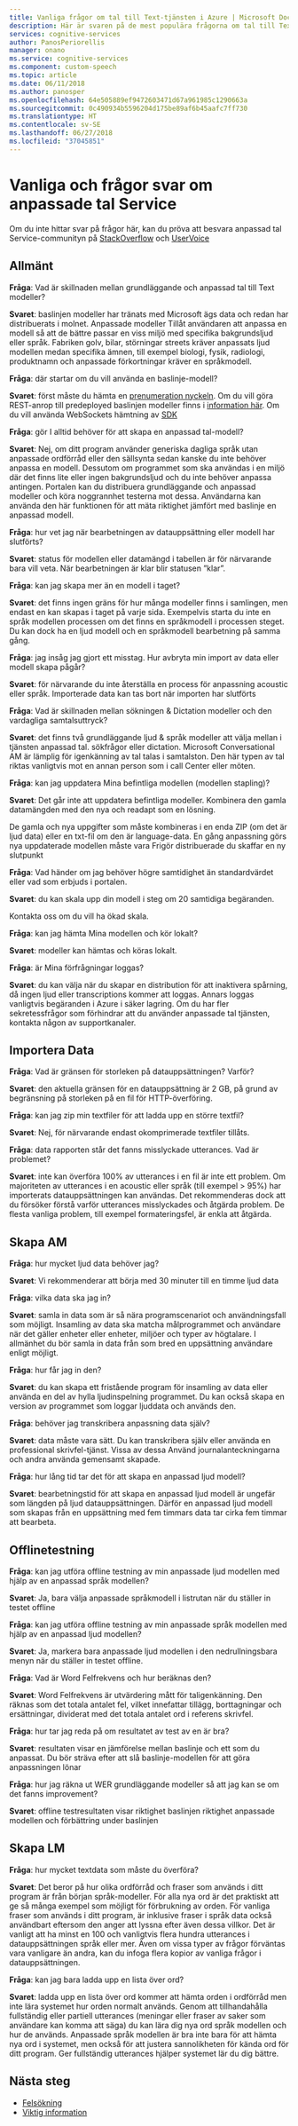 ```yaml
---
title: Vanliga frågor om tal till Text-tjänsten i Azure | Microsoft Docs
description: Här är svaren på de mest populära frågorna om tal till Text.
services: cognitive-services
author: PanosPeriorellis
manager: onano
ms.service: cognitive-services
ms.component: custom-speech
ms.topic: article
ms.date: 06/11/2018
ms.author: panosper
ms.openlocfilehash: 64e505889ef9472603471d67a961985c1290663a
ms.sourcegitcommit: 0c490934b5596204d175be89af6b45aafc7ff730
ms.translationtype: HT
ms.contentlocale: sv-SE
ms.lasthandoff: 06/27/2018
ms.locfileid: "37045851"
---
```

# <a name="custom-speech-service-frequently-asked-questions"></a>Vanliga och frågor svar om anpassade tal Service

Om du inte hittar svar på frågor här, kan du pröva att besvara anpassad tal Service-communityn på [StackOverflow](https://stackoverflow.com/questions/tagged/project-oxford+or+microsoft-cognitive) och [UserVoice](https://cognitive.uservoice.com/)

## <a name="general"></a>Allmänt

**Fråga**: Vad är skillnaden mellan grundläggande och anpassad tal till Text modeller?

**Svaret**: baslinjen modeller har tränats med Microsoft ägs data och redan har distribuerats i molnet. Anpassade modeller Tillåt användaren att anpassa en modell så att de bättre passar en viss miljö med specifika bakgrundsljud eller språk. Fabriken golv, bilar, störningar streets kräver anpassats ljud modellen medan specifika ämnen, till exempel biologi, fysik, radiologi, produktnamn och anpassade förkortningar kräver en språkmodell.

**Fråga**: där startar om du vill använda en baslinje-modell?

**Svaret**: först måste du hämta en [prenumeration nyckeln](get-started.md). Om du vill göra REST-anrop till predeployed baslinjen modeller finns i [information här](rest-apis.md). Om du vill använda WebSockets hämtning av [SDK](speech-sdk.md)

**Fråga**: gör I alltid behöver för att skapa en anpassad tal-modell?

**Svaret**: Nej, om ditt program använder generiska dagliga språk utan anpassade ordförråd eller den sällsynta sedan kanske du inte behöver anpassa en modell. Dessutom om programmet som ska användas i en miljö där det finns lite eller ingen bakgrundsljud och du inte behöver anpassa antingen. Portalen kan du distribuera grundläggande och anpassad modeller och köra noggrannhet testerna mot dessa. Användarna kan använda den här funktionen för att mäta riktighet jämfört med baslinje en anpassad modell.

**Fråga**: hur vet jag när bearbetningen av datauppsättning eller modell har slutförts?

**Svaret**: status för modellen eller datamängd i tabellen är för närvarande bara vill veta.
När bearbetningen är klar blir statusen ”klar”.

**Fråga**: kan jag skapa mer än en modell i taget?

**Svaret**: det finns ingen gräns för hur många modeller finns i samlingen, men endast en kan skapas i taget på varje sida.
Exempelvis starta du inte en språk modellen processen om det finns en språkmodell i processen steget.
Du kan dock ha en ljud modell och en språkmodell bearbetning på samma gång. 

**Fråga**: jag insåg jag gjort ett misstag. Hur avbryta min import av data eller modell skapa pågår? 

**Svaret**: för närvarande du inte återställa en process för anpassning acoustic eller språk.
Importerade data kan tas bort när importen har slutförts

**Fråga**: Vad är skillnaden mellan sökningen & Dictation modeller och den vardagliga samtalsuttryck?

**Svaret**: det finns två grundläggande ljud & språk modeller att välja mellan i tjänsten anpassad tal.
sökfrågor eller dictation. Microsoft Conversational AM är lämplig för igenkänning av tal talas i samtalston.
Den här typen av tal riktas vanligtvis mot en annan person som i call Center eller möten.

**Fråga**: kan jag uppdatera Mina befintliga modellen (modellen stapling)?

**Svaret**: Det går inte att uppdatera befintliga modeller. Kombinera den gamla datamängden med den nya och readapt som en lösning.

De gamla och nya uppgifter som måste kombineras i en enda ZIP (om det är ljud data) eller en txt-fil om den är language-data. En gång anpassning görs nya uppdaterade modellen måste vara Frigör distribuerade du skaffar en ny slutpunkt

**Fråga**: Vad händer om jag behöver högre samtidighet än standardvärdet eller vad som erbjuds i portalen. 

**Svaret**: du kan skala upp din modell i steg om 20 samtidiga begäranden. 

Kontakta oss om du vill ha ökad skala.

**Fråga**: kan jag hämta Mina modellen och kör lokalt?

**Svaret**: modeller kan hämtas och köras lokalt.

**Fråga**: är Mina förfrågningar loggas?

**Svaret**: du kan välja när du skapar en distribution för att inaktivera spårning, då ingen ljud eller transcriptions kommer att loggas. Annars loggas vanligtvis begäranden i Azure i säker lagring. Om du har fler sekretessfrågor som förhindrar att du använder anpassade tal tjänsten, kontakta någon av supportkanaler.

## <a name="importing-data"></a>Importera Data

**Fråga**: Vad är gränsen för storleken på datauppsättningen? Varför? 

**Svaret**: den aktuella gränsen för en datauppsättning är 2 GB, på grund av begränsning på storleken på en fil för HTTP-överföring. 

**Fråga**: kan jag zip min textfiler för att ladda upp en större textfil? 

**Svaret**: Nej, för närvarande endast okomprimerade textfiler tillåts.

**Fråga**: data rapporten står det fanns misslyckade utterances. Vad är problemet?

**Svaret**: inte kan överföra 100% av utterances i en fil är inte ett problem.
Om majoriteten av utterances i en acoustic eller språk (till exempel > 95%) har importerats datauppsättningen kan användas. Det rekommenderas dock att du försöker förstå varför utterances misslyckades och åtgärda problem. De flesta vanliga problem, till exempel formateringsfel, är enkla att åtgärda. 

## <a name="creating-am"></a>Skapa AM

**Fråga**: hur mycket ljud data behöver jag?

**Svaret**: Vi rekommenderar att börja med 30 minuter till en timme ljud data

**Fråga**: vilka data ska jag in?

**Svaret**: samla in data som är så nära programscenariot och användningsfall som möjligt.
Insamling av data ska matcha målprogrammet och användare när det gäller enheter eller enheter, miljöer och typer av högtalare. I allmänhet du bör samla in data från som bred en uppsättning användare enligt möjligt. 

**Fråga**: hur får jag in den? 

**Svaret**: du kan skapa ett fristående program för insamling av data eller använda en del av hylla ljudinspelning programmet.
Du kan också skapa en version av programmet som loggar ljuddata och används den. 

**Fråga**: behöver jag transkribera anpassning data själv? 

**Svaret**: data måste vara sätt. Du kan transkribera själv eller använda en professional skrivfel-tjänst. Vissa av dessa Använd journalanteckningarna och andra använda gemensamt skapade.

**Fråga**: hur lång tid tar det för att skapa en anpassad ljud modell?

**Svaret**: bearbetningstid för att skapa en anpassad ljud modell är ungefär som längden på ljud datauppsättningen.
Därför en anpassad ljud modell som skapas från en uppsättning med fem timmars data tar cirka fem timmar att bearbeta. 

## <a name="offline-testing"></a>Offlinetestning

**Fråga**: kan jag utföra offline testning av min anpassade ljud modellen med hjälp av en anpassad språk modellen?

**Svaret**: Ja, bara välja anpassade språkmodell i listrutan när du ställer in testet offline

**Fråga**: kan jag utföra offline testning av min anpassade språk modellen med hjälp av en anpassad ljud modellen?

**Svaret**: Ja, markera bara anpassade ljud modellen i den nedrullningsbara menyn när du ställer in testet offline.

**Fråga**: Vad är Word Felfrekvens och hur beräknas den?

**Svaret**: Word Felfrekvens är utvärdering mått för taligenkänning. Den räknas som det totala antalet fel, vilket innefattar tillägg, borttagningar och ersättningar, dividerat med det totala antalet ord i referens skrivfel.

**Fråga**: hur tar jag reda på om resultatet av test av en är bra?

**Svaret**: resultaten visar en jämförelse mellan baslinje och ett som du anpassat.
Du bör sträva efter att slå baslinje-modellen för att göra anpassningen lönar

**Fråga**: hur jag räkna ut WER grundläggande modeller så att jag kan se om det fanns improvement? 

**Svaret**: offline testresultaten visar riktighet baslinjen riktighet anpassade modellen och förbättring under baslinjen

## <a name="creating-lm"></a>Skapa LM

**Fråga**: hur mycket textdata som måste du överföra?

**Svaret**: Det beror på hur olika ordförråd och fraser som används i ditt program är från början språk-modeller. För alla nya ord är det praktiskt att ge så många exempel som möjligt för förbrukning av orden. För vanliga fraser som används i ditt program, är inklusive fraser i språk data också användbart eftersom den anger att lyssna efter även dessa villkor. Det är vanligt att ha minst en 100 och vanligtvis flera hundra utterances i datauppsättningen språk eller mer. Även om vissa typer av frågor förväntas vara vanligare än andra, kan du infoga flera kopior av vanliga frågor i datauppsättningen.

**Fråga**: kan jag bara ladda upp en lista över ord?

**Svaret**: ladda upp en lista över ord kommer att hämta orden i ordförråd men inte lära systemet hur orden normalt används.
Genom att tillhandahålla fullständig eller partiell utterances (meningar eller fraser av saker som användare kan komma att säga) du kan lära dig nya ord språk modellen och hur de används. Anpassade språk modellen är bra inte bara för att hämta nya ord i systemet, men också för att justera sannolikheten för kända ord för ditt program. Ger fullständig utterances hjälper systemet lär du dig bättre. 

## <a name="next-steps"></a>Nästa steg

* [Felsökning](troubleshooting.md)
* [Viktig information](releasenotes.md)
